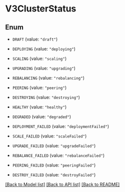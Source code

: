 # V3ClusterStatus

## Enum


* `DRAFT` (value: `"draft"`)

* `DEPLOYING` (value: `"deploying"`)

* `SCALING` (value: `"scaling"`)

* `UPGRADING` (value: `"upgrading"`)

* `REBALANCING` (value: `"rebalancing"`)

* `PEERING` (value: `"peering"`)

* `DESTROYING` (value: `"destroying"`)

* `HEALTHY` (value: `"healthy"`)

* `DEGRADED` (value: `"degraded"`)

* `DEPLOYMENT_FAILED` (value: `"deploymentFailed"`)

* `SCALE_FAILED` (value: `"scaleFailed"`)

* `UPGRADE_FAILED` (value: `"upgradeFailed"`)

* `REBALANCE_FAILED` (value: `"rebalanceFailed"`)

* `PEERING_FAILED` (value: `"peeringFailed"`)

* `DESTROY_FAILED` (value: `"destroyFailed"`)


[[Back to Model list]](../README.md#documentation-for-models) [[Back to API list]](../README.md#documentation-for-api-endpoints) [[Back to README]](../README.md)


